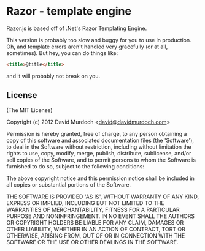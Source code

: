 # Razor - template engine

 Razor.js is based off of .Net's Razor Templating Engine.
 
 This version is probably too slow and buggy for you to use in production. Oh, and template errors aren't handled very gracefully (or at all, sometimes). But hey, you can do things like:
 
 ```html
 <title>@title</title>
 ```
 
 and it will probably not break on you.

## License 

(The MIT License)

Copyright (c) 2012 David Murdoch &lt;david@davidmurdoch.com&gt;

Permission is hereby granted, free of charge, to any person obtaining
a copy of this software and associated documentation files (the
'Software'), to deal in the Software without restriction, including
without limitation the rights to use, copy, modify, merge, publish,
distribute, sublicense, and/or sell copies of the Software, and to
permit persons to whom the Software is furnished to do so, subject to
the following conditions:

The above copyright notice and this permission notice shall be
included in all copies or substantial portions of the Software.

THE SOFTWARE IS PROVIDED 'AS IS', WITHOUT WARRANTY OF ANY KIND,
EXPRESS OR IMPLIED, INCLUDING BUT NOT LIMITED TO THE WARRANTIES OF
MERCHANTABILITY, FITNESS FOR A PARTICULAR PURPOSE AND NONINFRINGEMENT.
IN NO EVENT SHALL THE AUTHORS OR COPYRIGHT HOLDERS BE LIABLE FOR ANY
CLAIM, DAMAGES OR OTHER LIABILITY, WHETHER IN AN ACTION OF CONTRACT,
TORT OR OTHERWISE, ARISING FROM, OUT OF OR IN CONNECTION WITH THE
SOFTWARE OR THE USE OR OTHER DEALINGS IN THE SOFTWARE.
